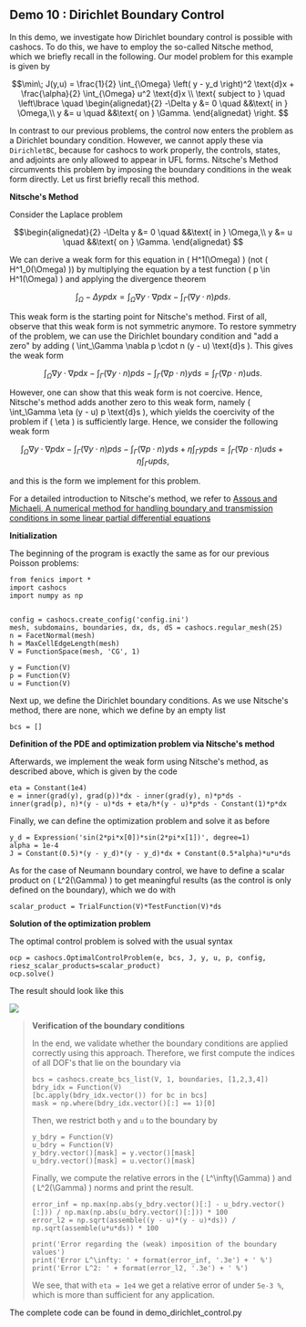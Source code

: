 ## Demo 10 : Dirichlet Boundary Control

In this demo, we investigate how Dirichlet boundary control is possible with
cashocs. To do this, we have to employ the so-called Nitsche method, which we
briefly recall in the following. Our model problem for this example is given by

$$\min\; J(y,u) = \frac{1}{2} \int_{\Omega} \left( y - y_d \right)^2 \text{d}x + \frac{\alpha}{2} \int_{\Omega} u^2 \text{d}x \\
\text{ subject to } \quad \left\lbrace \quad
\begin{alignedat}{2}
-\Delta y &= 0 \quad &&\text{ in } \Omega,\\
y &= u \quad &&\text{ on } \Gamma.
\end{alignedat} \right.
$$

In contrast to our previous problems, the control now enters the problem as a
Dirichlet boundary condition. However, we cannot apply these via
`DirichletBC`, because for cashocs to work properly, the controls,
states, and adjoints are only allowed to appear in UFL forms. Nitsche's Method
circumvents this problem by imposing the boundary conditions in the weak form
directly. Let us first briefly recall this method.

**Nitsche's Method**

Consider the Laplace problem

$$\begin{alignedat}{2}
-\Delta y &= 0 \quad &&\text{ in } \Omega,\\
y &= u \quad &&\text{ on } \Gamma.
\end{alignedat}
$$

We can derive a weak form for this equation in \( H^1(\Omega) \)
(not \( H^1_0(\Omega) \)) by multiplying the equation by a test function
\( p \in H^1(\Omega) \) and applying the divergence theorem

$$ \int_\Omega - \Delta y p \text{d}x =
\int_\Omega \nabla y \cdot \nabla p \text{d}x - \int_\Gamma (\nabla y \cdot n) p \text{d}s.
$$

This weak form is the starting point for Nitsche's method. First of all, observe that
this weak form is not symmetric anymore. To restore symmetry of the problem, we can
use the Dirichlet boundary condition and "add a zero" by adding \( \int_\Gamma \nabla p \cdot n (y - u) \text{d}s \). This gives the weak form

$$\int_\Omega \nabla y \cdot \nabla p \text{d}x - \int_\Gamma (\nabla y \cdot n) p \text{d}s - \int_\Gamma (\nabla p \cdot n) y \text{d}s = \int_\Gamma (\nabla p \cdot n) u \text{d}s.
$$

However, one can show that this weak form is not coercive. Hence, Nitsche's method
adds another zero to this weak form, namely \( \int_\Gamma \eta (y - u) p \text{d}s \),
which yields the coercivity of the problem if \( \eta \) is sufficiently large. Hence,
we consider the following weak form

$$\int_\Omega \nabla y \cdot \nabla p \text{d}x - \int_\Gamma (\nabla y \cdot n) p \text{d}s - \int_\Gamma (\nabla p \cdot n) y \text{d}s + \eta \int_\Gamma y p \text{d}s = \int_\Gamma (\nabla p \cdot n) u \text{d}s + \eta \int_\Gamma u p \text{d}s,
$$

and this is the form we implement for this problem.

For a detailed introduction to Nitsche's method, we refer to [Assous and Michaeli, A numerical method for handling boundary and transmission conditions in some linear partial differential equations](https://doi.org/10.1016/j.procs.2012.04.045)

**Initialization**

The beginning of the program is exactly the same as for our previous Poisson problems:

    from fenics import *
    import cashocs
    import numpy as np


    config = cashocs.create_config('config.ini')
    mesh, subdomains, boundaries, dx, ds, dS = cashocs.regular_mesh(25)
    n = FacetNormal(mesh)
    h = MaxCellEdgeLength(mesh)
    V = FunctionSpace(mesh, 'CG', 1)

    y = Function(V)
    p = Function(V)
    u = Function(V)


Next up, we define the Dirichlet boundary conditions. As we use Nitsche's method, there
are none, which we define by an empty list

    bcs = []

**Definition of the PDE and optimization problem via Nitsche's method**

Afterwards, we implement the weak form using Nitsche's method, as described above, which
is given by the code

    eta = Constant(1e4)
    e = inner(grad(y), grad(p))*dx - inner(grad(y), n)*p*ds - inner(grad(p), n)*(y - u)*ds + eta/h*(y - u)*p*ds - Constant(1)*p*dx

Finally, we can define the optimization problem and solve it as before

    y_d = Expression('sin(2*pi*x[0])*sin(2*pi*x[1])', degree=1)
    alpha = 1e-4
    J = Constant(0.5)*(y - y_d)*(y - y_d)*dx + Constant(0.5*alpha)*u*u*ds

As for the case of Neumann boundary control, we have to define a scalar product on
\( L^2(\Gamma) \) to get meaningful results (as the control is only defined on the boundary), which we do with

    scalar_product = TrialFunction(V)*TestFunction(V)*ds

**Solution of the optimization problem**

The optimal control problem is solved with the usual syntax

    ocp = cashocs.OptimalControlProblem(e, bcs, J, y, u, p, config, riesz_scalar_products=scalar_product)
    ocp.solve()

The result should look like this

![](./img/optimal_control/10_dirichlet_control.png)

> **Verification of the boundary conditions**
>
> In the end, we validate whether the boundary conditions are applied correctly using this approach. Therefore, we first compute the indices of all DOF's that lie on the
> boundary via
>
>     bcs = cashocs.create_bcs_list(V, 1, boundaries, [1,2,3,4])
>     bdry_idx = Function(V)
>     [bc.apply(bdry_idx.vector()) for bc in bcs]
>     mask = np.where(bdry_idx.vector()[:] == 1)[0]
>
> Then, we restrict both `y` and `u` to the boundary by
>
>     y_bdry = Function(V)
>     u_bdry = Function(V)
>     y_bdry.vector()[mask] = y.vector()[mask]
>     u_bdry.vector()[mask] = u.vector()[mask]
>
> Finally, we compute the relative errors in the \( L^\infty(\Gamma) \) and
> \( L^2(\Gamma) \) norms and print the result.
>
>     error_inf = np.max(np.abs(y_bdry.vector()[:] - u_bdry.vector()[:])) / np.max(np.abs(u_bdry.vector()[:])) * 100
>     error_l2 = np.sqrt(assemble((y - u)*(y - u)*ds)) / np.sqrt(assemble(u*u*ds)) * 100
>
>     print('Error regarding the (weak) imposition of the boundary values')
>     print('Error L^\infty: ' + format(error_inf, '.3e') + ' %')
>     print('Error L^2: ' + format(error_l2, '.3e') + ' %')
>
> We see, that with `eta = 1e4` we get a relative error of under `5e-3 %`, which is
> more than sufficient for any application.

The complete code can be found in demo_dirichlet_control.py
